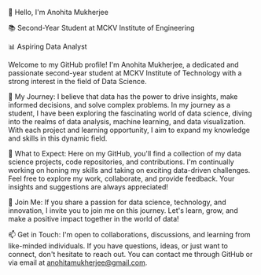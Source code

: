 👋 Hello, I'm Anohita Mukherjee

📚 Second-Year Student at MCKV Institute of Engineering

📊 Aspiring Data Analyst

Welcome to my GitHub profile! I'm Anohita Mukherjee, a dedicated and passionate second-year student at MCKV Institute of Technology with a strong interest in the field of Data Science.

🧪 My Journey:
I believe that data has the power to drive insights, make informed decisions, and solve complex problems. In my journey as a student, I have been exploring the fascinating world of data science, diving into the realms of data analysis, machine learning, and data visualization. With each project and learning opportunity, I aim to expand my knowledge and skills in this dynamic field.

💼 What to Expect:
Here on my GitHub, you'll find a collection of my data science projects, code repositories, and contributions. I'm continually working on honing my skills and taking on exciting data-driven challenges. Feel free to explore my work, collaborate, and provide feedback. Your insights and suggestions are always appreciated!

🚀 Join Me:
If you share a passion for data science, technology, and innovation, I invite you to join me on this journey. Let's learn, grow, and make a positive impact together in the world of data!

📫 Get in Touch:
I'm open to collaborations, discussions, and learning from like-minded individuals. If you have questions, ideas, or just want to connect, don't hesitate to reach out. You can contact me through GitHub or via email at anohitamukherjee@gmail.com.
